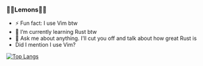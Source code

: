 ### 🍋🍋Lemons🍋🍋

- ⚡ Fun fact: I use Vim btw
- 🌱 I’m currently learning Rust btw
- 💬 Ask me about anything. I'll cut you off and talk about how great Rust is
- Did I mention I use Vim?

[![Top Langs](https://github-readme-stats.vercel.app/api/top-langs/?username=joeldotdias&layout=compact)](https://github.com/joeldotdias/github-readme-stats&layout=compact)
